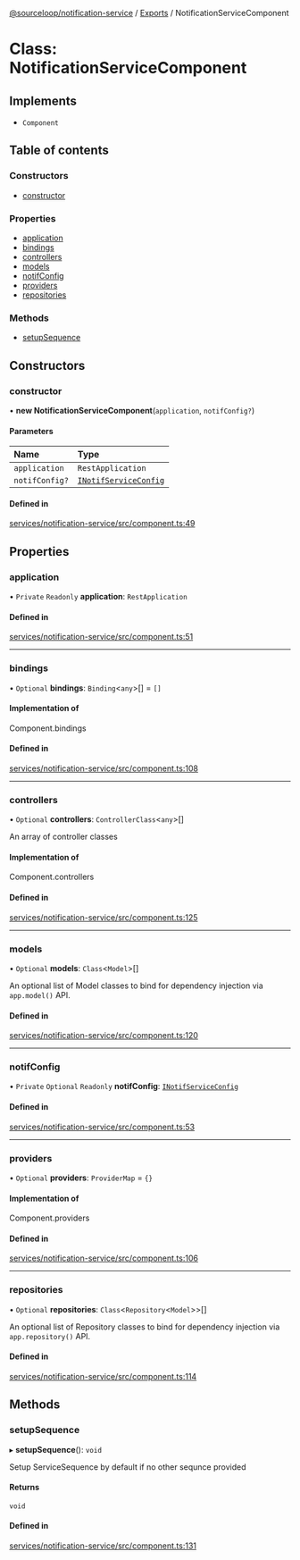 [@sourceloop/notification-service](../README.md) / [Exports](../modules.md) / NotificationServiceComponent

# Class: NotificationServiceComponent

## Implements

- `Component`

## Table of contents

### Constructors

- [constructor](NotificationServiceComponent.md#constructor)

### Properties

- [application](NotificationServiceComponent.md#application)
- [bindings](NotificationServiceComponent.md#bindings)
- [controllers](NotificationServiceComponent.md#controllers)
- [models](NotificationServiceComponent.md#models)
- [notifConfig](NotificationServiceComponent.md#notifconfig)
- [providers](NotificationServiceComponent.md#providers)
- [repositories](NotificationServiceComponent.md#repositories)

### Methods

- [setupSequence](NotificationServiceComponent.md#setupsequence)

## Constructors

### constructor

• **new NotificationServiceComponent**(`application`, `notifConfig?`)

#### Parameters

| Name | Type |
| :------ | :------ |
| `application` | `RestApplication` |
| `notifConfig?` | [`INotifServiceConfig`](../interfaces/INotifServiceConfig.md) |

#### Defined in

[services/notification-service/src/component.ts:49](https://github.com/sourcefuse/loopback4-microservice-catalog/blob/53060ad88/services/notification-service/src/component.ts#L49)

## Properties

### application

• `Private` `Readonly` **application**: `RestApplication`

#### Defined in

[services/notification-service/src/component.ts:51](https://github.com/sourcefuse/loopback4-microservice-catalog/blob/53060ad88/services/notification-service/src/component.ts#L51)

___

### bindings

• `Optional` **bindings**: `Binding`<`any`\>[] = `[]`

#### Implementation of

Component.bindings

#### Defined in

[services/notification-service/src/component.ts:108](https://github.com/sourcefuse/loopback4-microservice-catalog/blob/53060ad88/services/notification-service/src/component.ts#L108)

___

### controllers

• `Optional` **controllers**: `ControllerClass`<`any`\>[]

An array of controller classes

#### Implementation of

Component.controllers

#### Defined in

[services/notification-service/src/component.ts:125](https://github.com/sourcefuse/loopback4-microservice-catalog/blob/53060ad88/services/notification-service/src/component.ts#L125)

___

### models

• `Optional` **models**: `Class`<`Model`\>[]

An optional list of Model classes to bind for dependency injection
via `app.model()` API.

#### Defined in

[services/notification-service/src/component.ts:120](https://github.com/sourcefuse/loopback4-microservice-catalog/blob/53060ad88/services/notification-service/src/component.ts#L120)

___

### notifConfig

• `Private` `Optional` `Readonly` **notifConfig**: [`INotifServiceConfig`](../interfaces/INotifServiceConfig.md)

#### Defined in

[services/notification-service/src/component.ts:53](https://github.com/sourcefuse/loopback4-microservice-catalog/blob/53060ad88/services/notification-service/src/component.ts#L53)

___

### providers

• `Optional` **providers**: `ProviderMap` = `{}`

#### Implementation of

Component.providers

#### Defined in

[services/notification-service/src/component.ts:106](https://github.com/sourcefuse/loopback4-microservice-catalog/blob/53060ad88/services/notification-service/src/component.ts#L106)

___

### repositories

• `Optional` **repositories**: `Class`<`Repository`<`Model`\>\>[]

An optional list of Repository classes to bind for dependency injection
via `app.repository()` API.

#### Defined in

[services/notification-service/src/component.ts:114](https://github.com/sourcefuse/loopback4-microservice-catalog/blob/53060ad88/services/notification-service/src/component.ts#L114)

## Methods

### setupSequence

▸ **setupSequence**(): `void`

Setup ServiceSequence by default if no other sequnce provided

#### Returns

`void`

#### Defined in

[services/notification-service/src/component.ts:131](https://github.com/sourcefuse/loopback4-microservice-catalog/blob/53060ad88/services/notification-service/src/component.ts#L131)
